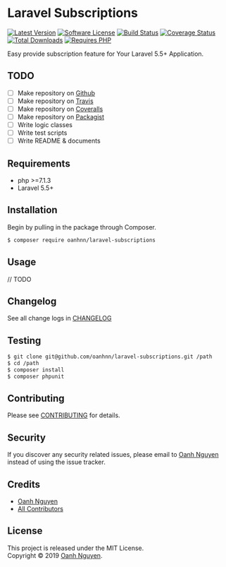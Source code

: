 # Laravel Subscriptions

[![Latest Version](https://img.shields.io/packagist/v/oanhnn/laravel-subscriptions.svg)](https://packagist.org/packages/oanhnn/laravel-subscriptions)
[![Software License](https://img.shields.io/github/license/oanhnn/laravel-subscriptions.svg)](LICENSE)
[![Build Status](https://img.shields.io/travis/oanhnn/laravel-subscriptions/master.svg)](https://travis-ci.org/oanhnn/laravel-subscriptions)
[![Coverage Status](https://img.shields.io/coveralls/github/oanhnn/laravel-subscriptions/master.svg)](https://coveralls.io/github/oanhnn/laravel-subscriptions?branch=master)
[![Total Downloads](https://img.shields.io/packagist/dt/oanhnn/laravel-subscriptions.svg)](https://packagist.org/packages/oanhnn/laravel-subscriptions)
[![Requires PHP](https://img.shields.io/travis/php-v/oanhnn/laravel-subscriptions.svg)](https://travis-ci.org/oanhnn/laravel-subscriptions)

Easy provide subscription feature for Your Laravel 5.5+ Application.

## TODO

- [ ] Make repository on [Github](https://github.com)
- [ ] Make repository on [Travis](https://travis.org)
- [ ] Make repository on [Coveralls](https://coveralls.io)
- [ ] Make repository on [Packagist](https://packagist.org)
- [ ] Write logic classes
- [ ] Write test scripts
- [ ] Write README & documents

## Requirements

* php >=7.1.3
* Laravel 5.5+

## Installation

Begin by pulling in the package through Composer.

```bash
$ composer require oanhnn/laravel-subscriptions
```

## Usage

// TODO

## Changelog

See all change logs in [CHANGELOG](CHANGELOG.md)

## Testing

```bash
$ git clone git@github.com/oanhnn/laravel-subscriptions.git /path
$ cd /path
$ composer install
$ composer phpunit
```

## Contributing

Please see [CONTRIBUTING](CONTRIBUTING.md) for details.

## Security

If you discover any security related issues, please email to [Oanh Nguyen](mailto:oanhnn.bk@gmail.com) instead of 
using the issue tracker.

## Credits

- [Oanh Nguyen](https://github.com/oanhnn)
- [All Contributors](../../contributors)

## License

This project is released under the MIT License.   
Copyright © 2019 [Oanh Nguyen](https://oanhnn.github.io).

